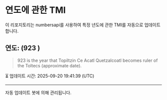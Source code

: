 
# 연도에 관한 TMI

이 리포지토리는 numbersapi를 사용하여 특정 년도에 관한 TMI를 자동으로 업데이트합니다.

## 연도: (923 )
> 923 is the year that Topiltzin Ce Acatl Quetzalcoatl becomes ruler of the Toltecs (approximate date).

⏳ 업데이트 시간: 2025-09-20 19:41:39 (UTC)

---
자동 업데이트 봇에 의해 관리됩니다.
